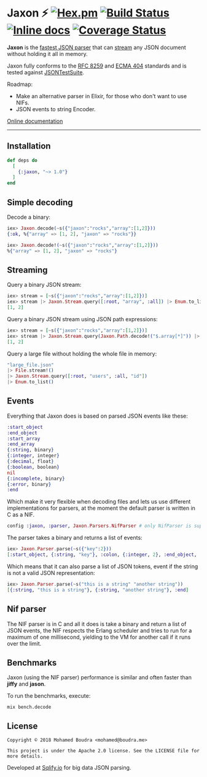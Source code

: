 # Jaxon :zap: [![Hex.pm](https://img.shields.io/hexpm/v/jaxon.svg)](https://hex.pm/packages/jaxon) [![Build Status](https://travis-ci.org/boudra/jaxon.svg?branch=master)](https://travis-ci.org/boudra/jaxon) [![Inline docs](http://inch-ci.org/github/boudra/jaxon.svg)](http://inch-ci.org/github/boudra/jaxon) [![Coverage Status](https://coveralls.io/repos/github/boudra/jaxon/badge.svg)](https://coveralls.io/github/boudra/jaxon)

**Jaxon** is the [fastest JSON parser](#benchmarks) that can [stream](#streaming) any JSON document without holding it all in memory.

Jaxon fully conforms to the [RFC 8259](https://tools.ietf.org/html/rfc8259) and [ECMA 404](http://www.ecma-international.org/publications/standards/Ecma-404.htm) standards and is tested against [JSONTestSuite](https://github.com/nst/JSONTestSuite).

Roadmap:

- Make an alternative parser in Elixir, for those who don't want to use NIFs.
- JSON events to string Encoder.

[Online documentation](https://hexdocs.pm/jaxon/)

---

## Installation

```elixir
def deps do
  [
    {:jaxon, "~> 1.0"}
  ]
end
```

## Simple decoding

Decode a binary:

```elixir
iex> Jaxon.decode(~s({"jaxon":"rocks","array":[1,2]}))
{:ok, %{"array" => [1, 2], "jaxon" => "rocks"}}

iex> Jaxon.decode!(~s({"jaxon":"rocks","array":[1,2]}))
%{"array" => [1, 2], "jaxon" => "rocks"}
```

## Streaming

Query a binary JSON stream:

```elixir
iex> stream = [~s({"jaxon":"rocks","array":[1,2]})]
iex> stream |> Jaxon.Stream.query([:root, "array", :all]) |> Enum.to_list()
[1, 2]
```

Query a binary JSON stream using JSON path expressions:

```elixir
iex> stream = [~s({"jaxon":"rocks","array":[1,2]})]
iex> stream |> Jaxon.Stream.query(Jaxon.Path.decode!("$.array[*]")) |> Enum.to_list()
[1, 2]
```

Query a large file without holding the whole file in memory:

```elixir
"large_file.json"
|> File.stream!()
|> Jaxon.Stream.query([:root, "users", :all, "id"])
|> Enum.to_list()
```

## Events

Everything that Jaxon does is based on parsed JSON events like these:

```elixir
:start_object
:end_object
:start_array
:end_array
{:string, binary}
{:integer, integer}
{:decimal, float}
{:boolean, boolean}
nil
{:incomplete, binary}
{:error, binary}
:end
```

Which make it very flexible when decoding files and lets us use different implementations for parsers, at the moment the default parser is written in C as a NIF.

```elixir
config :jaxon, :parser, Jaxon.Parsers.NifParser # only NifParser is supported at the moment
```

The parser takes a binary and returns a list of events:

```elixir
iex> Jaxon.Parser.parse(~s({"key":2}))
[:start_object, {:string, "key"}, :colon, {:integer, 2}, :end_object, :end]
```

Which means that it can also parse a list of JSON tokens, event if the string is not a valid JSON representation:

```elixir
iex> Jaxon.Parser.parse(~s("this is a string" "another string"))
[{:string, "this is a string"}, {:string, "another string"}, :end]
```

## Nif parser

The NIF parser is in C and all it does is take a binary and return a list of JSON events, the NIF respects the Erlang scheduler and tries to run for a maximum of one millisecond, yielding to the VM for another call if it runs over the limit.

## Benchmarks

Jaxon (using the NIF parser) performance is similar and often faster than **jiffy** and **jason**.

To run the benchmarks, execute:

```shell
mix bench.decode
```

## License

```
Copyright © 2018 Mohamed Boudra <mohamed@boudra.me>

This project is under the Apache 2.0 license. See the LICENSE file for more details.
```

Developed at [Sqlify.io](https://sqlify.io) for big data JSON parsing.
